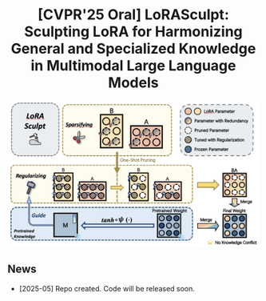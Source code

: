 <h1 align="center">
  [CVPR'25 Oral] LoRASculpt: Sculpting LoRA for Harmonizing General and Specialized Knowledge in Multimodal Large Language Models <br>
</h1>

<div align="center">
<img alt="method" src="images/LoRASculpt.png">
</div>


## News
* [2025-05] Repo created. Code will be released soon.
